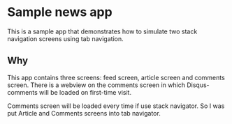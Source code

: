 # Sample news app

This is a sample app that demonstrates how to simulate two stack navigation screens using tab navigation.

## Why

This app contains three screens: feed screen, article screen and comments screen. There is a webview on the comments screen in which Disqus-comments will be loaded on first-time visit.

Comments screen will be loaded every time if use stack navigator. So I was put Article and Comments screens into tab navigator.
